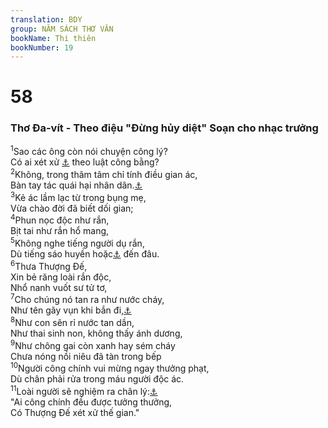 ```yaml
---
translation: BDY
group: NĂM SÁCH THƠ VĂN
bookName: Thi thiên 
bookNumber: 19
---
```


<div class="title"><h1>58</h1><h3>Thơ Đa-vít - Theo điệu &#34;Đừng hủy diệt&#34; Soạn cho nhạc trưởng</h3></div>
<span class="verse thi_58_1"><sup>1</sup>Sao các ông còn nói chuyện công lý?<br/>Có ai xét xử <a href="#" data-toggle="tooltip" data-placement="bottom" title="Nt xét xử con loài người">⚓</a> theo luật công bằng?<br/></span>
<span class="verse thi_58_2"><sup>2</sup>Không, trong thâm tâm chỉ tính điều gian ác,<br/>Bàn tay tác quái hại nhân dân.<a href="#" data-toggle="tooltip" data-placement="bottom" title="Nt trên đất">⚓</a><br/></span>
<span class="verse thi_58_3"><sup>3</sup>Kẻ ác lầm lạc từ trong bụng mẹ,<br/>Vừa chào đời đã biết dối gian;<br/></span>
<span class="verse thi_58_4"><sup>4</sup>Phun nọc độc như rắn,<br/>Bịt tai như rắn hổ mang,<br/></span>
<span class="verse thi_58_5"><sup>5</sup>Không nghe tiếng người dụ rắn,<br/>Dù tiếng sáo huyền hoặc<a href="#" data-toggle="tooltip" data-placement="bottom" title="Nt người mê hoặc tài giỏi">⚓</a> đến đâu.<br/></span>
<span class="verse thi_58_6"><sup>6</sup>Thưa Thượng Đế,<br/>Xin bẻ răng loài rắn độc,<br/>Nhổ nanh vuốt sư tử tơ,<br/></span>
<span class="verse thi_58_7"><sup>7</sup>Cho chúng nó tan ra như nước cháy,<br/>Như tên gãy vụn khi bắn đi,<a href="#" data-toggle="tooltip" data-placement="bottom" title="Ctd như cỏ khô bị đạp nát">⚓</a><br/></span>
<span class="verse thi_58_8"><sup>8</sup>Như con sên rỉ nước tan dần,<br/>Như thai sinh non, không thấy ánh dương,<br/></span>
<span class="verse thi_58_9"><sup>9</sup>Như chông gai còn xanh hay sém cháy<br/>Chưa nóng nồi niêu đã tàn trong bếp<br/></span>
<span class="verse thi_58_10"><sup>10</sup>Người công chính vui mừng ngay thưởng phạt,<br/>Dù chân phải rửa trong máu người độc ác.<br/></span>
<span class="verse thi_58_11"><sup>11</sup>Loài người sẽ nghiệm ra chân lý:<a href="#" data-toggle="tooltip" data-placement="bottom" title="Nt sẽ nói lên">⚓</a><br/>&#34;Ai công chính đều được tưởng thưởng,<br/>Có Thượng Đế xét xử thế gian.&#34;</span>
